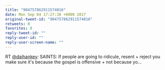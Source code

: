 ```yaml
---
title: "904757862911574016"
date: Mon Sep 04 17:27:38 +0000 2017
original-tweet-id: "904757862911574016"
retweets: 0
favorites: 0
reply-tweet-id: ""
reply-user-id: ""
reply-user-screen-name: ""
---
```

RT <a href="https://twitter.com/daihankey">@daihankey</a>: SAINTS: If people are going to ridicule, resent + reject you make sure it's because the gospel is offensive + not because yo…
